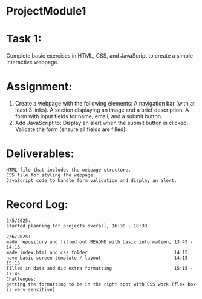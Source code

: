# ProjectModule1

# Task 1:
Complete basic exercises in HTML, CSS, and JavaScript to create a simple interactive webpage.

# Assignment:
1. Create a webpage with the following elements:
    A navigation bar (with at least 3 links).
    A section displaying an image and a brief description.
    A form with input fields for name, email, and a submit button.
2. Add JavaScript to:
    Display an alert when the submit button is clicked.
    Validate the form (ensure all fields are filled).

# Deliverables:
    HTML file that includes the webpage structure.
    CSS file for styling the webpage.
    JavaScript code to handle form validation and display an alert.

# Record Log:
    2/5/2025: 
    started planning for projects overall, 16:30 - 18:30 

    2/6/2025: 
    made repository and filled out README with basic information, 13:45 - 14:15
    made index.html and css folder                                14:15
    have basic screen template / layout                           14:15 - 15:15
    filled in data and did extra formatting                       15:15 - 17:45
    Challenges:
    getting the formatting to be in the right spot with CSS work (flex box is very sensitive)
